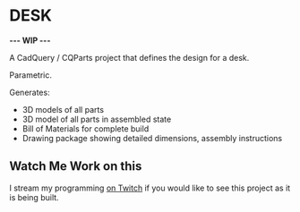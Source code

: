 # DESK

**--- WIP ---**

A CadQuery / CQParts project that defines the design for a desk.

Parametric.

Generates:

* 3D models of all parts
* 3D model of all parts in assembled state
* Bill of Materials for complete build
* Drawing package showing detailed dimensions, assembly instructions

## Watch Me Work on this

I stream my programming [on Twitch](https://www.twitch.tv/rustyvermeer) if you would like to see this project as it is being built. 